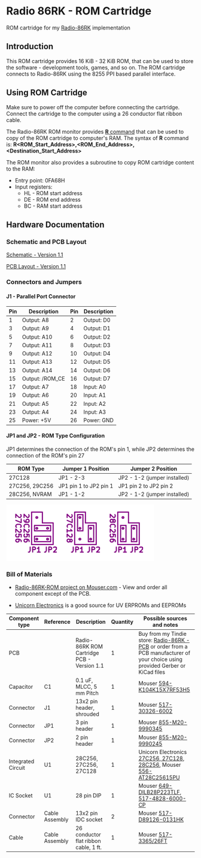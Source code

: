 # Radio 86RK - ROM Cartridge
ROM cartridge for my [Radio-86RK](https://github.com/skiselev/radio-86rk) implementation

## Introduction
This ROM cartridge provides 16 KiB - 32 KiB ROM, that can be used to store the software - development tools, games, and so on.
The ROM cartridge connects to Radio-86RK using the 8255 PPI based parallel interface.

## Using ROM Cartridge

Make sure to power off the computer before connecting the cartridge. Connect the cartridge to the computer using a 26 conductor flat ribbon cable. 

The Radio-86RK ROM monitor provides [**R** command](https://github.com/skiselev/radio-86rk#monitor) that can be used to copy of the ROM cartridge to computer's RAM.
The syntax of **R** command is:
**R\<ROM_Start_Address\>,\<ROM_End_Address\>,\<Destination_Start_Address\>**

The ROM monitor also provides a subroutine to copy ROM cartridge content to the RAM:

* Entry point: 0FA68H
* Input registers:
  * HL - ROM start address
  * DE - ROM end address
  * BC - RAM start address

## Hardware Documentation

### Schematic and PCB Layout

[Schematic - Version 1.1](KiCad/radio-86rk-rom-Schematic-1.1.pdf)

[PCB Layout - Version 1.1](KiCad/radio-86rk-rom-Board-1.1.pdf)

### Connectors and Jumpers

#### J1 - Parallel Port Connector
Pin | Description | Pin | Description
--- | ----------- | --- | ----------------
1   | Output: A8  | 2   | Output: D0
3   | Output: A9  | 4   | Output: D1
5   | Output: A10 | 6   | Output: D2
7   | Output: A11 | 8   | Output: D3
9   | Output: A12 | 10  | Output: D4
11  | Output: A13 | 12  | Output: D5
13  | Output: A14 | 14  | Output: D6
15  | Output: /ROM_CE | 16  | Output: D7
17  | Output: A7 | 18  | Input: A0
19  | Output: A6 | 20  | Input: A1
21  | Output: A5 | 22  | Input: A2
23  | Output: A4 | 24  | Input: A3
25  | Power: +5V  | 26  | Power: GND

#### JP1 and JP2 - ROM Type Configuration

JP1 determines the connection of the ROM's pin 1, while JP2 determines the connection of the ROM's pin 27

ROM Type       | Jumper 1 Position      | Jumper 2 Position
-------------- | ---------------------- | ----------------------------
27C128         | JP1 - 2-3              | JP2 - 1-2 (jumper installed)
27C256, 29C256 | JP1 pin 1 to JP2 pin 1 | JP1 pin 2 to JP2 pin 2
28C256, NVRAM  | JP1 - 1-2              | JP2 - 1-2 (jumper installed)

![Radio-86RK ROM Cartridge Jumpers](images/jumpers.png)

### Bill of Materials

* [Radio-86RK-ROM project on Mouser.com](https://www.mouser.com/ProjectManager/ProjectDetail.aspx?AccessID=xxxxxxxxxx) - View and order all component except of the PCB.

* [Unicorn Electronics](https://www.unicornelectronics.com/prod.htm) is a good source for UV ERPROMs and EEPROMs

Component type     | Reference | Description                                 | Quantity | Possible sources and notes
------------------ | --------- | ------------------------------------------- | -------- | --------------------------
PCB                |           | Radio-86RK ROM Cartridge PCB - Version 1.1  | 1        | Buy from my Tindie store: [Radio-86RK - PCB](https://www.tindie.com/products/weird/radio-86rk-pcb/) or order from a PCB manufacturer of your choice using provided Gerber or KiCad files
Capacitor          | C1        | 0.1 uF, MLCC, 5 mm Pitch                    | 1        | Mouser [594-K104K15X7RF53H5](https://www.mouser.com/ProductDetail/594-K104K15X7RF53H5)
Connector          | J1        | 13x2 pin header, shrouded                   | 1        | Mouser [517-30326-6002](https://www.mouser.com/ProductDetail/517-30326-6002)
Connector          | JP1       | 3 pin header                                | 1        | Mouser [855-M20-9990345](https://www.mouser.com/ProductDetail/855-M20-9990345)
Connector          | JP2       | 2 pin header                                | 1        | Mouser [855-M20-9990245](https://www.mouser.com/ProductDetail/855-M20-9990245)
Integrated Circuit | U1        | 28C256, 27C256, 27C128                      | 1        | Unicorn Electronics [27C256, 27C128](https://www.unicornelectronics.com/IC/EPROM.html), [28C256](https://www.unicornelectronics.com/IC/EEPROM.html), Mouser [556-AT28C25615PU](https://www.mouser.com/ProductDetail/556-AT28C25615PU)
IC Socket          | U1        | 28 pin DIP                                  | 1        | Mouser [649-DILB28P223TLF](https://www.mouser.com/ProductDetail/649-DILB28P223TLF), [517-4828-6000-CP](https://www.mouser.com/ProductDetail/517-4828-6000-CP)
Connector          | Cable Assembly | 13x2 pin IDC socket                    | 2        | Mouser [517-D89126-0131HK](https://www.mouser.com/ProductDetail/517-D89126-0131HK)
Cable              | Cable Assembly | 26 conductor flat ribbon cable, 1 ft.  | 1        | Mouser [517-3365/26FT](https://www.mouser.com/ProductDetail/517-3365-26FT)

